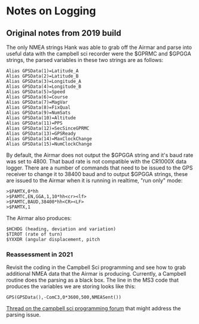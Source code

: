 # Notes on Logging

## Original notes from 2019 build

The only NMEA strings Hank was able to grab off the Airmar and parse into useful data with the campbell sci recorder 
were the $GPRMC and $GPGGA strings, the parsed variables in these two strings are as follows:

```
Alias GPSData(1)=Latitude_A
Alias GPSData(2)=Latitude_B
Alias GPSData(3)=Longitude_A
Alias GPSData(4)=Longitude_B
Alias GPSData(5)=Speed
Alias GPSData(6)=Course
Alias GPSData(7)=MagVar
Alias GPSData(8)=FixQual
Alias GPSData(9)=NumSats
Alias GPSData(10)=Altitude
Alias GPSData(11)=PPS
Alias GPSData(12)=SecSinceGPRMC
Alias GPSData(13)=GPSReady
Alias GPSData(14)=MaxClockChange
Alias GPSData(15)=NumClockChange
```

By default, the Airmar does not output the $GPGGA string and it's baud rate was set to 4800. 
That baud rate is not compatible with the CR1000X data logger. There are a number of commands that need to 
be issued to the GPS receiver to change it to 38400 baud and to output $GPGGA strings, these are issued to 
the Airmar when it is running in realtime, "run only" mode:
```
>$PAMTX,0*hh
>$PAMTC,EN,GGA,1,10*hh<cr><lf>
>$PAMTC,BAUD,38400*hh<CR><LF>
>$PAMTX,1
```

The Airmar also produces:
```
$HCHDG (heading, deviation and variation)
$TIROT (rate of turn)
$YXXDR (angular displacement, pitch
```

### Reassessment in 2021

Revisit the coding in the Campbell Sci programming and see how to grab additional NMEA data 
that the Airmar is producing. Currently, a Campbell routine does the parsing as a black box.
The line in the MS3 code that produces the variables we are storing looks like this:

```
GPS(GPSData(),-ComC3,0*3600,500,NMEASent())
```

[Thread on the campbell sci programming forum](https://www.campbellsci.com/forum?forum=1&l=thread&tid=1223)
that might address the parsing issue.
